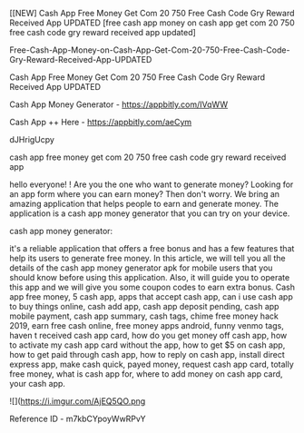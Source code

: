 [[NEW] Cash App Free Money Get Com 20 750 Free Cash Code Gry Reward Received App UPDATED [free cash app money on cash app get com 20 750 free cash code gry reward received app updated]

Free-Cash-App-Money-on-Cash-App-Get-Com-20-750-Free-Cash-Code-Gry-Reward-Received-App-UPDATED

Cash App Free Money Get Com 20 750 Free Cash Code Gry Reward Received App UPDATED

Cash App Money Generator -  https://appbitly.com/IVqWW


Cash App ++ Here - https://appbitly.com/aeCym


dJHrigUcpy

cash app free money get com 20 750 free cash code gry reward received app

hello everyone! ! Are you the one who want to generate money? Looking for an app form where you can earn money? Then don't worry. We bring an amazing application that helps people to earn and generate money. The application is a cash app money generator that you can try on your device.

cash app money generator:

it's a reliable application that offers a free bonus and has a few features that help its users to generate free money. In this article, we will tell you all the details of the cash app money generator apk for mobile users that you should know before using this application. Also, it will guide you to operate this app and we will give you some coupon codes to earn extra bonus. Cash app free money, 5 cash app, apps that accept cash app, can i use cash app to buy things online, cash add app, cash app deposit pending, cash app mobile payment, cash app summary, cash tags, chime free money hack 2019, earn free cash online, free money apps android, funny venmo tags, haven t received cash app card, how do you get money off cash app, how to activate my cash app card without the app, how to get $5 on cash app, how to get paid through cash app, how to reply on cash app, install direct express app, make cash quick, payed money, request cash app card, totally free money, what is cash app for, where to add money on cash app card, your cash app.

![](https://i.imgur.com/AjEQ5QO.png

Reference ID - m7kbCYpoyWwRPvY